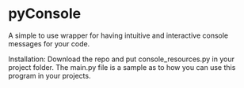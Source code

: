 # pyConsole
 A simple to use wrapper for having intuitive and interactive console messages for your code.

Installation:
Download the repo and put console_resources.py in your project folder.
The main.py file is a sample as to how you can use this program in your projects.

